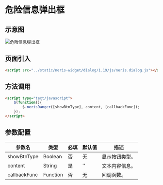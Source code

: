 # 危险信息弹出框

## 示意图
![危险信息弹出框](../../assets/imgs/dialog/danger-dialog.png)

## 页面引入
```html
<script src="../static/neris-widget/dialog/1.19/js/neris.dialog.js"></script>
```

## 方法调用
```html
<script type="text/javascript">
	$(function(){
		$.nerisDanger([showBtnType], content, [callbackFunc]);
	});
</script>
```

## 参数配置
| 参数名  | 类型  | 必填  | 默认值 | 描述 |
| -------- | --------| ---|-----|----|
| showBtnType| Boolean |  否   | 无 | 显示按钮类型。|
| content | String | 是 | '' | 文本内容信息。|
| callbackFunc| Function | 否 | 无 | 回调函数。 |
